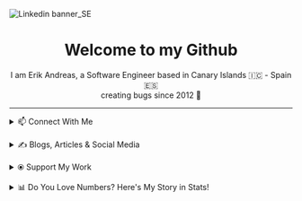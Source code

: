 ![Linkedin banner_SE](https://github.com/user-attachments/assets/a812e449-5ff5-40a9-abf4-5fd0d5b79c99)

<h1 align="center">Welcome to my Github</h1>
<p align="center">
 I am Erik Andreas, a Software Engineer based in Canary Islands 🇮🇨 - Spain 🇪🇸
 <br>
 creating bugs since 2012 🚀
</p>
 

---
<details>
  <summary>📫 Connect With Me</summary>
 <p align="left">
    <a href="https://www.linkedin.com/in/erik-andreas-backend-developer" target="_blank">
        <img src="https://img.shields.io/badge/LinkedIn-0077B5?style=for-the-badge&logo=linkedin&logoColor=white" alt="LinkedIn">
    </a>
    <a href="https://calendly.com/erikandreasdev/30min" target="_blank">
        <img src="https://img.shields.io/badge/Schedule%20Meeting-2088FF?style=for-the-badge&logo=googlemeet&logoColor=white" alt="Schedule Meeting">
    </a>
    <a href="mailto:erik.dvera+info@proton.me" target="_blank">
        <img src="https://img.shields.io/badge/Email-Me-D14836?style=for-the-badge&logo=gmail&logoColor=white" alt="Email">
    </a>
</p>
</details>
<br>
<details>
  <summary>✍️ Blogs, Articles & Social Media</summary>
 <p>Focused on mastering the writing habit in 2024 to pave the way for greater success in 2025. Follow my journey as I share practical insights, creative ideas, and inspiration for fellow writers and creators.</p>

<p align="left">
    <a href="https://substack.com/@erikandreas" target="_blank">
        <img src="https://img.shields.io/badge/Substack-FF6719?style=for-the-badge&logo=substack&logoColor=white" alt="Substack">
    </a>
    <a href="https://x.com/erikandreasdev" target="_blank">
        <img src="https://img.shields.io/badge/X-000000?style=for-the-badge&logo=x&logoColor=white" alt="X">
    </a>
</p>
</details>
<br>
<details>
  <summary>⦿ Support My Work</summary>
 <p>If you enjoy my content and want to support me, feel free to buy me a coffee (or help fund my projects) via PayPal!</p>
<p align="left">
    <a href="https://paypal.me/ebarretodevera?country.x=ES&locale.x=es_ES" target="_blank">
        <img src="https://img.shields.io/badge/PayPal-00457C?style=for-the-badge&logo=paypal&logoColor=white" alt="PayPal Me">
    </a>
</p>
</details>
<br>
<details>
  <summary>📊 Do You Love Numbers? Here's My Story in Stats!</summary>
 
  <!--START_SECTION:waka-->
![Profile Views](http://img.shields.io/badge/Profile%20Views-0-blue)

**🐱 My GitHub Data** 

> 📦 98.2 kB Used in GitHub's Storage 
 > 
> 🏆 36 Contributions in the Year 2025
 > 
> 💼 Opted to Hire
 > 
> 📜 13 Public Repositories 
 > 
> 🔑 11 Private Repositories 
 > 
**I'm a Night 🦉** 

```text
🌞 Morning                13 commits          █████░░░░░░░░░░░░░░░░░░░░   21.31 % 
🌆 Daytime                16 commits          ███████░░░░░░░░░░░░░░░░░░   26.23 % 
🌃 Evening                32 commits          █████████████░░░░░░░░░░░░   52.46 % 
🌙 Night                  0 commits           ░░░░░░░░░░░░░░░░░░░░░░░░░   00.00 % 
```
📅 **I'm Most Productive on Friday** 

```text
Monday                   15 commits          ██████░░░░░░░░░░░░░░░░░░░   24.59 % 
Tuesday                  2 commits           █░░░░░░░░░░░░░░░░░░░░░░░░   03.28 % 
Wednesday                10 commits          ████░░░░░░░░░░░░░░░░░░░░░   16.39 % 
Thursday                 15 commits          ██████░░░░░░░░░░░░░░░░░░░   24.59 % 
Friday                   17 commits          ███████░░░░░░░░░░░░░░░░░░   27.87 % 
Saturday                 1 commits           ░░░░░░░░░░░░░░░░░░░░░░░░░   01.64 % 
Sunday                   1 commits           ░░░░░░░░░░░░░░░░░░░░░░░░░   01.64 % 
```


📊 **This Week I Spent My Time On** 

```text
🕑︎ Time Zone: Atlantic/Canary

💬 Programming Languages: 
Go                       11 hrs 28 mins      ██████████████████████░░░   89.47 % 
Other                    21 mins             █░░░░░░░░░░░░░░░░░░░░░░░░   02.80 % 
Python                   16 mins             █░░░░░░░░░░░░░░░░░░░░░░░░   02.15 % 
GitIgnore file           11 mins             ░░░░░░░░░░░░░░░░░░░░░░░░░   01.46 % 
go.mod                   10 mins             ░░░░░░░░░░░░░░░░░░░░░░░░░   01.30 % 

🔥 Editors: 
GoLand                   11 hrs 39 mins      ███████████████████████░░   90.83 % 
PyCharm                  25 mins             █░░░░░░░░░░░░░░░░░░░░░░░░   03.32 % 
Warp                     20 mins             █░░░░░░░░░░░░░░░░░░░░░░░░   02.70 % 
Unknown Editor           13 mins             ░░░░░░░░░░░░░░░░░░░░░░░░░   01.79 % 
VS Code                  10 mins             ░░░░░░░░░░░░░░░░░░░░░░░░░   01.36 % 

🐱‍💻 Projects: 
Version Control System (G5 hrs 12 mins       ██████████░░░░░░░░░░░░░░░   40.60 % 
Version-Control-System-Go4 hrs 49 mins       █████████░░░░░░░░░░░░░░░░   37.56 % 
vcs                      1 hr 51 mins        ████░░░░░░░░░░░░░░░░░░░░░   14.55 % 
py-playground            34 mins             █░░░░░░░░░░░░░░░░░░░░░░░░   04.54 % 
vscode                   5 mins              ░░░░░░░░░░░░░░░░░░░░░░░░░   00.71 % 

💻 Operating System: 
Mac                      12 hrs 36 mins      █████████████████████████   98.21 % 
Windows                  13 mins             ░░░░░░░░░░░░░░░░░░░░░░░░░   01.79 % 
```

**I Mostly Code in Java** 

```text
Java                     12 repos            ██████████████░░░░░░░░░░░   54.55 % 
HTML                     8 repos             █████████░░░░░░░░░░░░░░░░   36.36 % 
Python                   1 repo              █░░░░░░░░░░░░░░░░░░░░░░░░   04.55 % 
Shell                    1 repo              █░░░░░░░░░░░░░░░░░░░░░░░░   04.55 % 
```



**Timeline**

![Lines of Code chart](https://raw.githubusercontent.com/erikandreasdev/erikandreasdev/main/assets/bar_graph.png)


 Last Updated on 16/01/2025 18:42:19 UTC
<!--END_SECTION:waka-->
</details>
